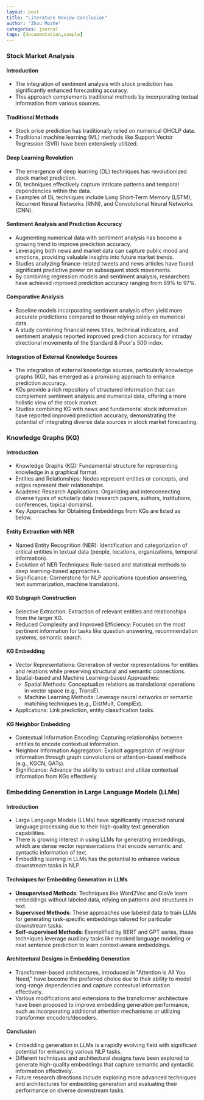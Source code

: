```yaml
---
layout: post
title: "Literature Review Conclusion"
author: "Zhou Mozhe"
categories: journal
tags: [documentation,sample]
---
```

### Stock Market Analysis  
  
#### Introduction  
  
- The integration of sentiment analysis with stock prediction has significantly enhanced forecasting accuracy.  
- This approach complements traditional methods by incorporating textual information from various sources.  
  
#### Traditional Methods  
  
- Stock price prediction has traditionally relied on numerical OHCLP data.  
- Traditional machine learning (ML) methods like Support Vector Regression (SVR) have been extensively utilized.  
  
#### Deep Learning Revolution  
  
- The emergence of deep learning (DL) techniques has revolutionized stock market prediction.  
- DL techniques effectively capture intricate patterns and temporal dependencies within the data.  
- Examples of DL techniques include Long Short-Term Memory (LSTM), Recurrent Neural Networks (RNN), and Convolutional Neural Networks (CNN).  
  
#### Sentiment Analysis and Prediction Accuracy  
  
- Augmenting numerical data with sentiment analysis has become a growing trend to improve prediction accuracy.  
- Leveraging both news and market data can capture public mood and emotions, providing valuable insights into future market trends.  
- Studies analyzing finance-related tweets and news articles have found significant predictive power on subsequent stock movements.  
- By combining regression models and sentiment analysis, researchers have achieved improved prediction accuracy ranging from 89% to 97%.  
  
#### Comparative Analysis  
  
- Baseline models incorporating sentiment analysis often yield more accurate predictions compared to those relying solely on numerical data.  
- A study combining financial news titles, technical indicators, and sentiment analysis reported improved prediction accuracy for intraday directional movements of the Standard & Poor's 500 index.  
  
#### Integration of External Knowledge Sources  
  
- The integration of external knowledge sources, particularly knowledge graphs (KG), has emerged as a promising approach to enhance prediction accuracy.  
- KGs provide a rich repository of structured information that can complement sentiment analysis and numerical data, offering a more holistic view of the stock market.  
- Studies combining KG with news and fundamental stock information have reported improved prediction accuracy, demonstrating the potential of integrating diverse data sources in stock market forecasting.


### Knowledge Graphs (KG) 
  
#### Introduction
- Knowledge Graphs (KG): Fundamental structure for representing knowledge in a graphical format.  
- Entities and Relationships: Nodes represent entities or concepts, and edges represent their relationships.  
- Academic Research Applications: Organizing and interconnecting diverse types of scholarly data (research papers, authors, institutions, conferences, topical domains).  
- Key Approaches for Obtaining Embeddings from KGs are listed as below.
  
#### Entity Extraction with NER
- Named Entity Recognition (NER): Identification and categorization of critical entities in textual data (people, locations, organizations, temporal information).  
- Evolution of NER Techniques: Rule-based and statistical methods to deep learning-based approaches.  
- Significance: Cornerstone for NLP applications (question answering, text summarization, machine translation).  
#### KG Subgraph Construction

- Selective Extraction: Extraction of relevant entities and relationships from the larger KG.  
- Reduced Complexity and Improved Efficiency: Focuses on the most pertinent information for tasks like question answering, recommendation systems, semantic search.  
#### KG Embedding

- Vector Representations: Generation of vector representations for entities and relations while preserving structural and semantic connections.  
- Spatial-based and Machine Learning-based Approaches:  
    + Spatial Methods: Conceptualize relations as translational operations in vector space (e.g., TransE).  
    + Machine Learning Methods: Leverage neural networks or semantic matching techniques (e.g., DistMult, ComplEx).  
- Applications: Link prediction, entity classification tasks.  
#### KG Neighbor Embedding

- Contextual Information Encoding: Capturing relationships between entities to encode contextual information.  
- Neighbor Information Aggregation: Explicit aggregation of neighbor information through graph convolutions or attention-based methods (e.g., KGCN, GATs).  
- Significance: Advance the ability to extract and utilize contextual information from KGs effectively.

### Embedding Generation in Large Language Models (LLMs)  
  
#### Introduction  
  
- Large Language Models (LLMs) have significantly impacted natural language processing due to their high-quality text generation capabilities.  
- There is growing interest in using LLMs for generating embeddings, which are dense vector representations that encode semantic and syntactic information of text.  
- Embedding learning in LLMs has the potential to enhance various downstream tasks in NLP.  
  
#### Techniques for Embedding Generation in LLMs  
  
- **Unsupervised Methods**: Techniques like Word2Vec and GloVe learn embeddings without labeled data, relying on patterns and structures in text.  
- **Supervised Methods**: These approaches use labeled data to train LLMs for generating task-specific embeddings tailored for particular downstream tasks.  
- **Self-supervised Methods**: Exemplified by BERT and GPT series, these techniques leverage auxiliary tasks like masked language modeling or next sentence prediction to learn context-aware embeddings.  
  
#### Architectural Designs in Embedding Generation  
  
- Transformer-based architectures, introduced in "Attention is All You Need," have become the preferred choice due to their ability to model long-range dependencies and capture contextual information effectively.  
- Various modifications and extensions to the transformer architecture have been proposed to improve embedding generation performance, such as incorporating additional attention mechanisms or utilizing transformer encoders/decoders.  
  
#### Conclusion  
  
- Embedding generation in LLMs is a rapidly evolving field with significant potential for enhancing various NLP tasks.  
- Different techniques and architectural designs have been explored to generate high-quality embeddings that capture semantic and syntactic information effectively.  
- Future research directions include exploring more advanced techniques and architectures for embedding generation and evaluating their performance on diverse downstream tasks.